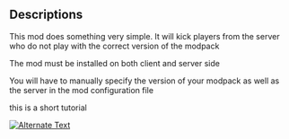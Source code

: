 ## Descriptions
This mod does something very simple.
It will kick players from the server who do not play with the correct version of the modpack
  
The mod must be installed on both client and server side

You will have to manually specify the version of your modpack as well as the server in the mod configuration file

this is a short tutorial

[![Alternate Text]({https://img-19.ccm2.net/cI8qqj-finfDcmx6jMK6Vr-krEw=/1500x/smart/b829396acc244fd484c5ddcdcb2b08f3/ccmcms-commentcamarche/20494859.jpg})]({https://youtu.be/uI6pMWkJtpg} "Link Title")

